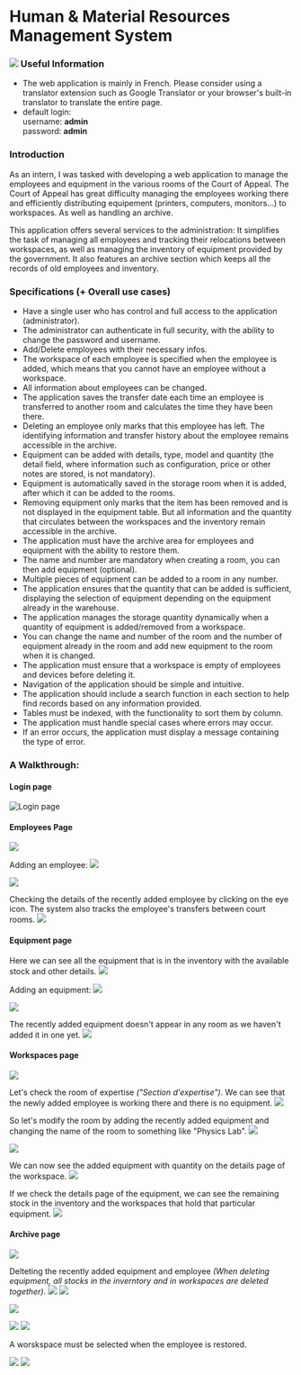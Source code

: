 Human & Material Resources Management System
=========================



### ![](https://younes-khoubaz.netlify.app/assets/info-shrinked.png) Useful Information

*   The web application is mainly in French. Please consider using a translator extension such as Google Translator or your browser's built-in translator to translate the entire page.
*   default login:  
    username: **admin**  
    password: **admin**
    

### Introduction

As an intern, I was tasked with developing a web application to manage the employees and equipment in the various rooms of the Court of Appeal. The Court of Appeal has great difficulty managing the employees working there and efficiently distributing equipement (printers, computers, monitors...) to workspaces. As well as handling an archive.

  
This application offers several services to the administration: It simplifies the task of managing all employees and tracking their relocations between workspaces, as well as managing the inventory of equipment provided by the government. It also features an archive section which keeps all the records of old employees and inventory.


### Specifications (+ Overall use cases)

*   Have a single user who has control and full access to the application (administrator).
*   The administrator can authenticate in full security, with the ability to change the password and username.
*   Add/Delete employees with their necessary infos.
*   The workspace of each employee is specified when the employee is added, which means that you cannot have an employee without a workspace.
*   All information about employees can be changed.
*   The application saves the transfer date each time an employee is transferred to another room and calculates the time they have been there.
*   Deleting an employee only marks that this employee has left. The identifying information and transfer history about the employee remains accessible in the archive.
*   Equipment can be added with details, type, model and quantity (the detail field, where information such as configuration, price or other notes are stored, is not mandatory).
*   Equipment is automatically saved in the storage room when it is added, after which it can be added to the rooms.
*   Removing equipment only marks that the item has been removed and is not displayed in the equipment table. But all information and the quantity that circulates between the workspaces and the inventory remain accessible in the archive.
*   The application must have the archive area for employees and equipment with the ability to restore them.
*   The name and number are mandatory when creating a room, you can then add equipment (optional).
*   Multiple pieces of equipment can be added to a room in any number.
*   The application ensures that the quantity that can be added is sufficient, displaying the selection of equipment depending on the equipment already in the warehouse.
*   The application manages the storage quantity dynamically when a quantity of equipment is added/removed from a workspace.
*   You can change the name and number of the room and the number of equipment already in the room and add new equipment to the room when it is changed.
*   The application must ensure that a workspace is empty of employees and devices before deleting it.
*   Navigation of the application should be simple and intuitive.
*   The application should include a search function in each section to help find records based on any information provided.
*   Tables must be indexed, with the functionality to sort them by column.
*   The application must handle special cases where errors may occur.
*   If an error occurs, the application must display a message containing the type of error.


### A Walkthrough:

#### Login page

![Login page](https://younes-khoubaz.netlify.app/assets/Praktikumsprojekt/1.jpeg)

#### Employees Page

![](https://younes-khoubaz.netlify.app/assets/Praktikumsprojekt/6.1.jpeg)

Adding an employee: ![](https://younes-khoubaz.netlify.app/assets/Praktikumsprojekt/5.jpeg)

![](https://younes-khoubaz.netlify.app/assets/Praktikumsprojekt/6.jpeg)

Checking the details of the recently added employee by clicking on the eye icon. The system also tracks the employee's transfers between court rooms. ![](https://younes-khoubaz.netlify.app/assets/Praktikumsprojekt/7.gif)

#### Equipment page

Here we can see all the equipment that is in the inventory with the available stock and other details. ![](https://younes-khoubaz.netlify.app/assets/Praktikumsprojekt/10.jpeg)

Adding an equipment: ![](https://younes-khoubaz.netlify.app/assets/Praktikumsprojekt/11.jpeg)

![](https://younes-khoubaz.netlify.app/assets/Praktikumsprojekt/12.jpeg)

The recently added equipment doesn't appear in any room as we haven't added it in one yet. ![](https://younes-khoubaz.netlify.app/assets/Praktikumsprojekt/13.jpeg)

#### Workspaces page

![](https://younes-khoubaz.netlify.app/assets/Praktikumsprojekt/15.jpeg)

Let's check the room of expertise _("Section d'expertise")_. We can see that the newly added employee is working there and there is no equipment.
![](https://younes-khoubaz.netlify.app/assets/Praktikumsprojekt/16.jpeg)

So let's modify the room by adding the recently added equipment and changing the name of the room to something like "Physics Lab".
![](https://younes-khoubaz.netlify.app/assets/Praktikumsprojekt/17.jpeg)

![](https://younes-khoubaz.netlify.app/assets/Praktikumsprojekt/18.jpeg)

We can now see the added equipment with quantity on the details page of the workspace. ![](https://younes-khoubaz.netlify.app/assets/Praktikumsprojekt/19.jpeg)

If we check the details page of the equipment, we can see the remaining stock in the inventory and the workspaces that hold that particular equipment. ![](https://younes-khoubaz.netlify.app/assets/Praktikumsprojekt/20.jpeg)

#### Archive page

![](https://younes-khoubaz.netlify.app/assets/Praktikumsprojekt/22.jpeg)

Delteting the recently added equipment and employee _(When deleting equipment, all stocks in the inverntory and in workspaces are deleted together)_. ![](https://younes-khoubaz.netlify.app/assets/Praktikumsprojekt/9.jpeg) ![](https://younes-khoubaz.netlify.app/assets/Praktikumsprojekt/14.jpeg)

![](https://younes-khoubaz.netlify.app/assets/Praktikumsprojekt/24.jpeg)

![](https://younes-khoubaz.netlify.app/assets/Praktikumsprojekt/26.jpeg) ![](https://younes-khoubaz.netlify.app/assets/Praktikumsprojekt/27.jpeg)

A worskspace must be selected when the employee is restored.

![](https://younes-khoubaz.netlify.app/assets/Praktikumsprojekt/28.jpeg) ![](https://younes-khoubaz.netlify.app/assets/Praktikumsprojekt/29.jpeg)

